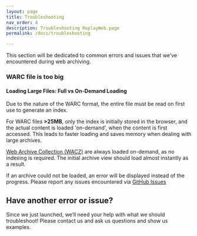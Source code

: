 ```yaml
---
layout: page
title: Troubleshooting
nav_order: 4
description: Troubleshooting ReplayWeb.page
permalink: /docs/troubleshooting

---
```


This section will be dedicated to common errors and issues that we’ve encountered during web archiving.

### WARC file is too big
#### Loading Large Files: Full vs On-Demand Loading

Due to the nature of the WARC format, the entire file must be read on first use to generate an index. 

For WARC files **>25MB**, only the index is initially stored in the browser, and the actual content is loaded 'on-demand',
when the content is first accessed. This leads to faster loading and saves memory when dealing with large archives.

[Web Archive Collection (WACZ)](wacz-format) are always loaded on-demand, as no indexing is required.
The initial archive view should load almost instantly as a result.

If an archive could not be loaded, an error will be displayed instead of the progress.
Please report any issues encountered via [GitHub Issues](https://github.com/webrecorder/replayweb.page/issues)

## Have another error or issue?
Since we just launched, we’ll need your help with what we should troubleshoot! Please contact us and ask us questions and show us examples.